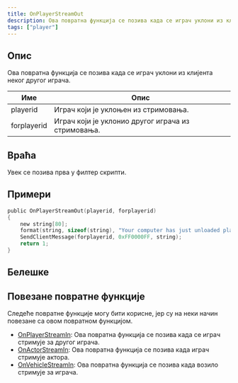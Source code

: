 ```yaml
---
title: OnPlayerStreamOut
description: Ова повратна функција се позива када се играч уклони из клијента неког другог играча.
tags: ["player"]
---
```


## Опис

Ова повратна функција се позива када се играч уклони из клијента неког другог играча.

| Име         | Опис                                               |
| ----------- | -------------------------------------------------- |
| playerid    | Играч који је уклоњен из стримовања.               |
| forplayerid | Играч који је уклонио другог играча из стримовања. |

## Враћа

Увек се позива прва у филтер скрипти.

## Примери

```c
public OnPlayerStreamOut(playerid, forplayerid)
{
    new string[80];
    format(string, sizeof(string), "Your computer has just unloaded player ID %d", playerid);
    SendClientMessage(forplayerid, 0xFF0000FF, string);
    return 1;
}
```

## Белешке

<TipNPCCallbacks />

## Повезане повратне функције

Следеће повратне функције могу бити корисне, јер су на неки начин повезане са овом повратном функцијом.

- [OnPlayerStreamIn](OnPlayerStreamIn): Ова повратна функција се позива када се играч стримује за другог играча.
- [OnActorStreamIn](OnPlayerStreamOut): Ова повратна функција се позива када играч стримује актора. 
- [OnVehicleStreamIn](OnPlayerStreamOut): Ова повратна функција се позива када возило стримује за играча.
